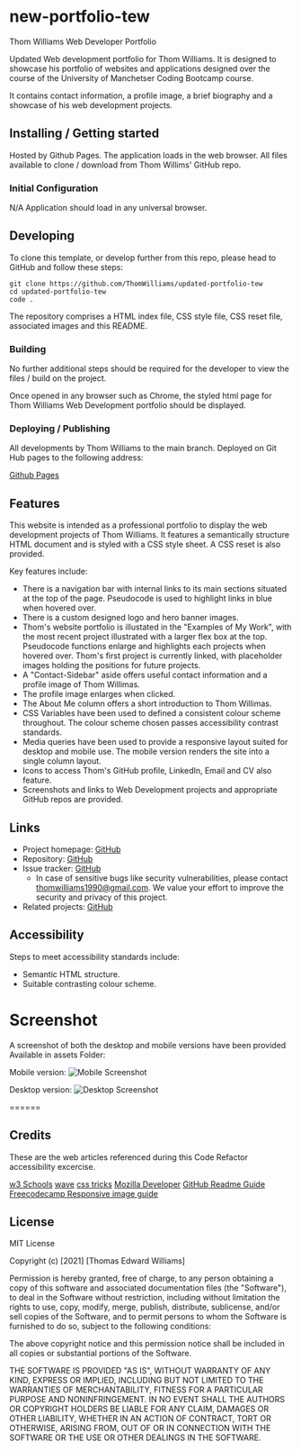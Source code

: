 # new-portfolio-tew

Thom Williams Web Developer Portfolio

Updated Web development portfolio for Thom Williams. It is designed to showcase his portfolio of websites and applications designed over the course of the University of Manchetser Coding Bootcamp course. 

It contains contact information, a profile image, a brief biography and a showcase of his web development projects.

## Installing / Getting started

Hosted by Github Pages. The application loads in the web browser. All files available to clone / download from Thom Willims' GitHub repo. 

### Initial Configuration

N/A Application should load in any universal browser.

## Developing

To clone this template, or develop further from this repo, please head to GitHub and follow these steps:

```shell
git clone https://github.com/ThomWilliams/updated-portfolio-tew
cd updated-portfolio-tew
code .
```

The repository comprises a HTML index file, CSS style file, CSS reset file, associated images and this README.

### Building

No further additional steps should be required for the developer to view the files / build on the project.

Once opened in any browser such as Chrome, the styled html page for Thom Williams Web Development portfolio should be displayed. 

### Deploying / Publishing

All developments by Thom Williams to the main branch. Deployed on Git Hub pages to the following address: 

[Github Pages](https://thomwilliams.github.io/updated-portfolio-tew/)


## Features

This website is intended as a professional portfolio to display the web development projects of Thom Williams. It features a semantically structure HTML document and is styled with a CSS style sheet. A CSS reset is also provided. 

Key features include:

* There is a navigation bar with internal links to its main sections situated at the top of the page. Pseudocode is used to highlight links in blue when hovered over. 
* There is a custom designed logo and hero banner images.
* Thom's website portfolio is illustated in the "Examples of My Work", with the most recent project illustrated with a larger flex box at the top. Pseudocode functions enlarge and highlights each projects when hovered over. Thom's first project is currently linked, with placeholder images holding the positions for future projects.
* A "Contact-Sidebar" aside offers useful contact information and a profile image of Thom Willimas.
* The profile image enlarges when clicked.
* The About Me column offers a short introduction to Thom Willimas.
* CSS Variables have been used to defined a consistent colour scheme throughout. The colour scheme chosen passes accessibility contrast standards.
* Media queries have been used to provide a responsive layout suited for desktop and mobile use. The mobile version renders the site into a single column layout.
* Icons to access Thom's GitHub profile, LinkedIn, Email and CV also feature.
* Screenshots and links to Web Development projects and appropriate GitHub repos are provided.

## Links

- Project homepage: [GitHub](https://thomwilliams.github.io/updated-portfolio-tew/)
- Repository: [GitHub](https://github.com/ThomWilliams/updated-portfolio-tew)
- Issue tracker: [GitHub](https://github.com/ThomWilliams/updated-portfolio-tew/issues)
  - In case of sensitive bugs like security vulnerabilities, please contact thomwilliams1990@gmail.com. We value your effort to improve the security and privacy of this project.
- Related projects: [GitHub](https://github.com/ThomWilliams)


## Accessibility

Steps to meet accessibility standards include:

* Semantic HTML structure.
* Suitable contrasting colour scheme.


# Screenshot

A screenshot of both the desktop and mobile versions have been provided Available in assets Folder: 

Mobile version: ![Mobile Screenshot](Assets/Screenshots_GIF/Portfolio_Screenshot_desktop.png)

Desktop version: ![Desktop Screenshot](Assets/Screenshots_GIF/portfolio_screenshot_mobile.png)



======
## Credits

These are the web articles referenced during this Code Refactor accessibility excercise. 

[w3 Schools](https://www.w3schools.com/)
[wave](https://wave.webaim.org/)
[css tricks](https://css-tricks.com/)
[Mozilla Developer](https://developer.mozilla.org/en-US/docs/Learn/Accessibility/HTML)
[GitHub Readme Guide](https://github.com/jehna/readme-best-practices)
[Freecodecamp Responsive image guide](https://www.freecodecamp.org/news/css-responsive-image-tutorial/)

## License

MIT License

Copyright (c) [2021] [Thomas Edward Williams]

Permission is hereby granted, free of charge, to any person obtaining a copy
of this software and associated documentation files (the "Software"), to deal
in the Software without restriction, including without limitation the rights
to use, copy, modify, merge, publish, distribute, sublicense, and/or sell
copies of the Software, and to permit persons to whom the Software is
furnished to do so, subject to the following conditions:

The above copyright notice and this permission notice shall be included in all
copies or substantial portions of the Software.

THE SOFTWARE IS PROVIDED "AS IS", WITHOUT WARRANTY OF ANY KIND, EXPRESS OR
IMPLIED, INCLUDING BUT NOT LIMITED TO THE WARRANTIES OF MERCHANTABILITY,
FITNESS FOR A PARTICULAR PURPOSE AND NONINFRINGEMENT. IN NO EVENT SHALL THE
AUTHORS OR COPYRIGHT HOLDERS BE LIABLE FOR ANY CLAIM, DAMAGES OR OTHER
LIABILITY, WHETHER IN AN ACTION OF CONTRACT, TORT OR OTHERWISE, ARISING FROM,
OUT OF OR IN CONNECTION WITH THE SOFTWARE OR THE USE OR OTHER DEALINGS IN THE
SOFTWARE.